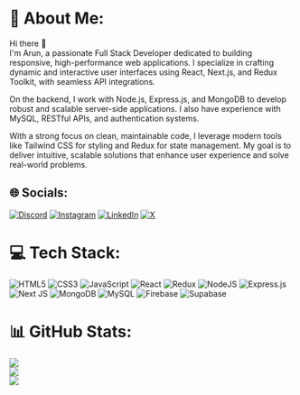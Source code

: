 # 💫 About Me:
Hi there 👋<br>
I'm Arun, a passionate Full Stack Developer dedicated to building responsive, high-performance web applications. I specialize in crafting dynamic and interactive user interfaces using React, Next.js, and Redux Toolkit, with seamless API integrations.

On the backend, I work with Node.js, Express.js, and MongoDB to develop robust and scalable server-side applications. I also have experience with MySQL, RESTful APIs, and authentication systems.

With a strong focus on clean, maintainable code, I leverage modern tools like Tailwind CSS for styling and Redux for state management. My goal is to deliver intuitive, scalable solutions that enhance user experience and solve real-world problems.




## 🌐 Socials:
[![Discord](https://img.shields.io/badge/Discord-%237289DA.svg?logo=discord&logoColor=white)](https://discord.gg/dGzsZq37zh) [![Instagram](https://img.shields.io/badge/Instagram-%23E4405F.svg?logo=Instagram&logoColor=white)](https://www.instagram.com/a2_is_together/) [![LinkedIn](https://img.shields.io/badge/LinkedIn-%230077B5.svg?logo=linkedin&logoColor=white)](https://linkedin.com/in/arun-kumar-das-a46090223) [![X](https://img.shields.io/badge/X-black.svg?logo=X&logoColor=white)](https://x.com/@Arun29445767) 

# 💻 Tech Stack:
![HTML5](https://img.shields.io/badge/html5-%23E34F26.svg?style=for-the-badge&logo=html5&logoColor=white) ![CSS3](https://img.shields.io/badge/css3-%231572B6.svg?style=for-the-badge&logo=css3&logoColor=white) ![JavaScript](https://img.shields.io/badge/javascript-%23323330.svg?style=for-the-badge&logo=javascript&logoColor=%23F7DF1E) ![React](https://img.shields.io/badge/react-%2320232a.svg?style=for-the-badge&logo=react&logoColor=%2361DAFB) ![Redux](https://img.shields.io/badge/redux-%23593d88.svg?style=for-the-badge&logo=redux&logoColor=white) ![NodeJS](https://img.shields.io/badge/node.js-6DA55F?style=for-the-badge&logo=node.js&logoColor=white) ![Express.js](https://img.shields.io/badge/express.js-%23404d59.svg?style=for-the-badge&logo=express&logoColor=%2361DAFB) ![Next JS](https://img.shields.io/badge/Next-black?style=for-the-badge&logo=next.js&logoColor=white) ![MongoDB](https://img.shields.io/badge/MongoDB-%234ea94b.svg?style=for-the-badge&logo=mongodb&logoColor=white) ![MySQL](https://img.shields.io/badge/mysql-4479A1.svg?style=for-the-badge&logo=mysql&logoColor=white) ![Firebase](https://img.shields.io/badge/firebase-a08021?style=for-the-badge&logo=firebase&logoColor=ffcd34) ![Supabase](https://img.shields.io/badge/Supabase-3ECF8E?style=for-the-badge&logo=supabase&logoColor=white)
# 📊 GitHub Stats:
![](https://github-readme-stats.vercel.app/api?username=a2istogether&theme=default&hide_border=false&include_all_commits=false&count_private=false)<br/>
![](https://github-readme-streak-stats.herokuapp.com/?user=a2istogether&theme=default&hide_border=false)<br/>
![](https://github-readme-stats.vercel.app/api/top-langs/?username=a2istogether&theme=default&hide_border=false&include_all_commits=false&count_private=false&layout=compact)

<!--  
 ## 🏆 GitHub Trophies
![](https://github-profile-trophy.vercel.app/?username=a2istogether&theme=radical&no-frame=false&no-bg=true&margin-w=4) 
-->

